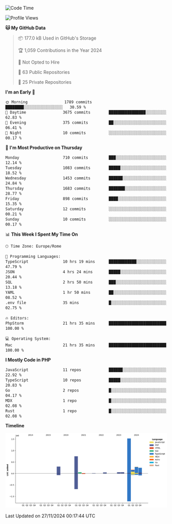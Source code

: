 <!--START_SECTION:waka-->
![Code Time](http://img.shields.io/badge/Code%20Time-5%2C472%20hrs%208%20mins-blue)

![Profile Views](http://img.shields.io/badge/Profile%20Views-0-blue)

**🐱 My GitHub Data** 

> 📦 177.0 kB Used in GitHub's Storage 
 > 
> 🏆 1,059 Contributions in the Year 2024
 > 
> 🚫 Not Opted to Hire
 > 
> 📜 63 Public Repositories 
 > 
> 🔑 25 Private Repositories 
 > 
**I'm an Early 🐤** 

```text
🌞 Morning                1789 commits        ████████░░░░░░░░░░░░░░░░░   30.59 % 
🌆 Daytime                3675 commits        ████████████████░░░░░░░░░   62.83 % 
🌃 Evening                375 commits         ██░░░░░░░░░░░░░░░░░░░░░░░   06.41 % 
🌙 Night                  10 commits          ░░░░░░░░░░░░░░░░░░░░░░░░░   00.17 % 
```
📅 **I'm Most Productive on Thursday** 

```text
Monday                   710 commits         ███░░░░░░░░░░░░░░░░░░░░░░   12.14 % 
Tuesday                  1083 commits        █████░░░░░░░░░░░░░░░░░░░░   18.52 % 
Wednesday                1453 commits        ██████░░░░░░░░░░░░░░░░░░░   24.84 % 
Thursday                 1683 commits        ███████░░░░░░░░░░░░░░░░░░   28.77 % 
Friday                   898 commits         ████░░░░░░░░░░░░░░░░░░░░░   15.35 % 
Saturday                 12 commits          ░░░░░░░░░░░░░░░░░░░░░░░░░   00.21 % 
Sunday                   10 commits          ░░░░░░░░░░░░░░░░░░░░░░░░░   00.17 % 
```


📊 **This Week I Spent My Time On** 

```text
🕑︎ Time Zone: Europe/Rome

💬 Programming Languages: 
TypeScript               10 hrs 19 mins      ████████████░░░░░░░░░░░░░   47.79 % 
JSON                     4 hrs 24 mins       █████░░░░░░░░░░░░░░░░░░░░   20.44 % 
SQL                      2 hrs 50 mins       ███░░░░░░░░░░░░░░░░░░░░░░   13.18 % 
YAML                     1 hr 50 mins        ██░░░░░░░░░░░░░░░░░░░░░░░   08.52 % 
.env file                35 mins             █░░░░░░░░░░░░░░░░░░░░░░░░   02.75 % 

🔥 Editors: 
PhpStorm                 21 hrs 35 mins      █████████████████████████   100.00 % 

💻 Operating System: 
Mac                      21 hrs 35 mins      █████████████████████████   100.00 % 
```

**I Mostly Code in PHP** 

```text
JavaScript               11 repos            ██████░░░░░░░░░░░░░░░░░░░   22.92 % 
TypeScript               10 repos            █████░░░░░░░░░░░░░░░░░░░░   20.83 % 
Go                       2 repos             █░░░░░░░░░░░░░░░░░░░░░░░░   04.17 % 
MDX                      1 repo              █░░░░░░░░░░░░░░░░░░░░░░░░   02.08 % 
Rust                     1 repo              █░░░░░░░░░░░░░░░░░░░░░░░░   02.08 % 
```



**Timeline**

![Lines of Code chart](https://raw.githubusercontent.com/frnwtr/frnwtr/main/assets/bar_graph.png)


 Last Updated on 27/11/2024 00:17:44 UTC
<!--END_SECTION:waka-->